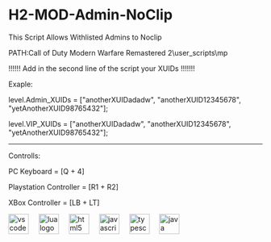 # H2-MOD-Admin-NoClip

This Script Allows Withlisted Admins to Noclip

PATH:Call of Duty Modern Warfare Remastered 2\user_scripts\mp

!!!!!!  Add in the second line of the script your XUIDs !!!!!!!

Exaple:

level.Admin_XUIDs = ["anotherXUIDadadw", "anotherXUID12345678", "yetAnotherXUID98765432"];

level.VIP_XUIDs = ["anotherXUIDadadw", "anotherXUID12345678", "yetAnotherXUID98765432"];

___________________________________________________________________________________________

Controlls: 

PC Keyboard = [Q + 4]

Playstation Controller = [R1 + R2]

XBox Controller = [LB + LT] 

<div align="left">
  <img src="https://cdn.jsdelivr.net/gh/devicons/devicon/icons/vscode/vscode-original.svg" height="40" alt="vscode logo"  />
  <img width="12" />
  <img src="https://cdn.jsdelivr.net/gh/devicons/devicon/icons/lua/lua-original.svg" height="40" alt="lua logo"  />
  <img width="12" />
  <img src="https://cdn.jsdelivr.net/gh/devicons/devicon/icons/html5/html5-original.svg" height="40" alt="html5 logo"  />
  <img width="12" />
  <img src="https://cdn.jsdelivr.net/gh/devicons/devicon/icons/javascript/javascript-original.svg" height="40" alt="javascript logo"  />
  <img width="12" />
  <img src="https://cdn.jsdelivr.net/gh/devicons/devicon/icons/typescript/typescript-original.svg" height="40" alt="typescript logo"  />
  <img width="12" />
  <img src="https://cdn.jsdelivr.net/gh/devicons/devicon/icons/java/java-original.svg" height="40" alt="java logo"  />
</div>
